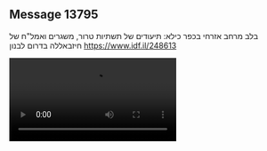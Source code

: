 ## Message 13795

בלב מרחב אזרחי בכפר כילא:
תיעודים של תשתיות טרור, משגרים ואמל"ח של חיזבאללה בדרום לבנון
https://www.idf.il/248613

![Video](https://data.iron-swords.co.il/2024/November/14/https://data.iron-swords.co.il/2024/November/14/13795/13795_media.mp4)
